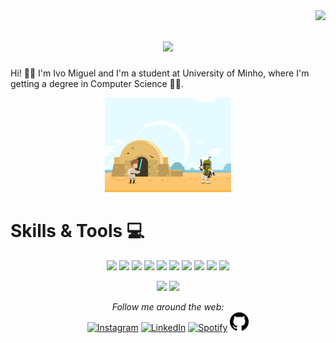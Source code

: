 <img align="right" src="https://visitor-badge.laobi.icu/badge?page_id=IvoLims.IvoLims&left_text=My%20Page%20Visitors">

<h1 align="center">
  <a href="https://git.io/typing-svg">
    <img src="https://readme-typing-svg.herokuapp.com/?lines=Hello,+There!+👋;This+is+IvoLims....;Welcome+to+my+Github!&center=true&size=30">
  </a>
</h1>

Hi! 👋😊 I'm Ivo Miguel and I'm a student at University of Minho, where I'm getting a degree in Computer Science 👨‍💻.

<p align="center">
  <img src="https://github.com/IvoLims/IvoLims/blob/main/Epic.gif" width="40%">
</p>

# Skills & Tools 💻
<p align="center">
  <img src="https://img.shields.io/badge/Visual%20Studio%20Code-0078d7.svg?style=for-the-badge&logo=visual-studio-code&logoColor=white" height="25"/>
  <img src="https://img.shields.io/badge/sublime_text-%23575757.svg?style=for-the-badge&logo=sublime-text&logoColor=important" height="25"/>
  <img src="https://img.shields.io/badge/Haskell-5e5086?style=for-the-badge&logo=haskell&logoColor=white" height="25"/>
  <img src="https://img.shields.io/badge/c-%2300599C.svg?style=for-the-badge&logo=c&logoColor=white" height="25"/>
  <img src="https://img.shields.io/badge/latex-%23008080.svg?style=for-the-badge&logo=latex&logoColor=white" height="25"/>
  <img src="https://img.shields.io/badge/Python-3776AB?style=for-the-badge&logo=python&logoColor=white" height="25"/>
  <img src="https://img.shields.io/badge/Java-ED8B00?style=for-the-badge&logo=java&logoColor=white" height="25"/>
  <img src="https://img.shields.io/badge/Qiskit-%236929C4.svg?style=for-the-badge&logo=Qiskit&logoColor=white" height="25"/>
  <img src="https://img.shields.io/badge/mysql-%2300f.svg?style=for-the-badge&logo=mysql&logoColor=white" height="25"/>
  <img src="https://img.shields.io/badge/c++-%2300599C.svg?style=for-the-badge&logo=c%2B%2B&logoColor=white" height="25"/>
</p>

<p align="center">
  <img height="160" src="https://github-readme-stats.vercel.app/api?username=ivolims&count_private=true&theme=white&show_icons=true&hide_border=true"/> 
  <img height="160" src="https://github-readme-stats.vercel.app/api/top-langs/?username=IvoLims&langs_count=5&theme=white&layout=compact&hide_border=true"/>
</p>

<div align="center">
  <i>Follow me around the web:</i><br>
  <a href="https://www.instagram.com/ivo_lims/" target="_blank"><img src="https://github.com/IvoLims/IvoLims/tree/main/Images/insta.png" alt="Instagram" width="30"></a>
  <a href="https://www.linkedin.com/in/ivo-lima-979a31229/" target="_blank"><img src="https://github.com/IvoLims/IvoLims/tree/main/Images/link.png" alt="LinkedIn" width="30"></a>
  <a href="https://open.spotify.com/user/6yqi6oa82cbdcfcmsbumfb73p" target="_blank"><img src="https://github.com/IvoLims/IvoLims/tree/main/Images/spot.png" alt="Spotify" width="30"></a>
  <a href="https://github.com/IvoLims" target="_blank"><img src="https://raw.githubusercontent.com/IvoLims/IvoLims/main/Images/git.png" alt="GitHub" width="30"></a> 
</div>

<!--
  <a href="https://arturio.dev/" target="_blank"><img src="https://raw.githubusercontent.com/arturssmirnovs/arturssmirnovs/master/www.png" alt="Website" width="30"></a> Website
  <a target="_blank" href="https://www.linkedin.com/in/ivo-lima-979a31229/">LinkedIn</a> ●
  <a target="_blank" href="https://www.instagram.com/ivo_lims/">Instagram</a> ●
  <a target="_blank" href="https://open.spotify.com/user/6yqi6oa82cbdcfcmsbumfb73p">Spotify</a>

😐 I have a love/hate relationship with Programming
[![GitHub](https://img.shields.io/badge/SUPPORT%20AT-GITHUB-blue?style=for-the-badge&logo=github)](https://github.com/Furkan-Gulsen) [![Linkedin](https://img.shields.io/badge/MY%20PROFILE-Linkedin-blue?style=for-the-badge&logo=github)](https://www.linkedin.com/in/muhammed-furkan-g%C3%BCl%C5%9Fen/) 
 [![Contact](https://img.shields.io/badge/CONTACT-GMAIL-yellow?style=for-the-badge&logo=gmail&logoColor=white)](mailto:m.furkangulsen@gmail.com)
-->
